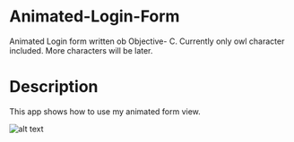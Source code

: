 # Animated-Login-Form
Animated Login form written ob Objective- C. Currently only owl character included. More characters will be later.

# Description
This app shows how to use my animated form view.

![alt text](https://github.com/georgeprokopenko/Animated-Login-Form/blob/master/anilogin1.0.gif "Tiny demo")
